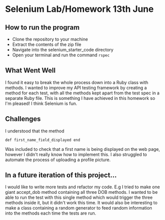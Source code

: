 # Selenium Lab/Homework 13th June

## How to run the program
- Clone the repository to your machine
- Extract the contents of the zip file
- Navigate into the selenium_starter_code directory
- Open your terminal and run the command ``rspec``

## What Went Well
I found it easy to break the whole process down into a Ruby class with methods. I wanted to improve my API testing framework by creating a method for each test, with all the methods kept apart from the test spec in a separate Ruby file. This is something I have achieved in this homework so I'm pleased! I think Selenium is fun.

## Challenges
I understood that the method

``def first_name_field_displayed
  end``

Was included to check that a first name is being displayed on the web page, however I didn't really know how to implement this. I also struggled to automate the process of uploading a profile picture.

## In a future iteration of this project...
I would like to write more tests and refactor my code. E.g I tried to make one giant accept_dob method containing all three DOB methods. I wanted to be able to run the test with this single method which would trigger the three methods inside it, but it didn't work this time. It would also be interesting to make a class containing a random generator to feed random information into the methods each time the tests are run.
